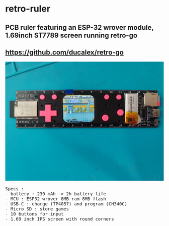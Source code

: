 # retro-ruler
## PCB ruler featuring an ESP-32 wrover module, 1.69inch ST7789 screen running retro-go

## <https://github.com/ducalex/retro-go>

<img src="retro-règle.jpg"/>

<pre>
Specs :
- battery : 230 mAh -> 2h battery life
- MCU : ESP32 wrover 8MB ram 8MB flash
- USB-C : charge (TP4057) and program (CH340C)
- Micro SD : store games
- 10 buttons for input
- 1.69 inch IPS screen with round corners
</pre>

